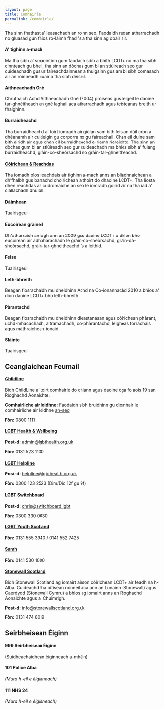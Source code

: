 ```yaml
---
layout: page
title: Comhairle
permalink: /comhairle/
---
```


<div class="jumbotron">
 Tha sinn fhathast a' leasachadh an roinn seo. Faodaidh rudan atharrachadh no gluasad gun fhios ro-làimh fhad 's a tha sinn ag obair air.
</div>

#### A' tighinn a-mach

Ma tha sibh a’ smaointinn gum faodadh sibh a bhith LCDT+ no ma tha sibh cinnteach gu bheil, tha sinn an dòchas gum bi an stiùireadh seo gur cuideachadh gus ur faireachdainnean a thuigsinn gus am bi sibh comasach air an roinneadh nuair a tha sibh deiseil.

#### Aithneachadh Gnè

Chruthaich Achd Aithneachadh Gnè (2004) pròiseas gus leigeil le daoine tar-ghnèitheach an gnè laghail aca atharrachadh agus teisteanas breith ùr fhaighinn.

#### Burraidheachd

Tha burraidheachd a’ toirt iomradh air giùlan sam bith leis an dùil cron a dhèanamh air cuideigin gu corporra no gu faireachail. Chan eil duine sam bith airidh air agus chan eil burraidheachd a-riamh riaraichte. Tha sinn an dòchas gum bi an stiùireadh seo gur cuideachadh ma bhios sibh a’ fulang burraidheachd, gràin-co-sheòrsachd no gràin-tar-ghnèitheachd.

#### [Còirichean & Reachdas]({{site.baseurl}}/comhairle/coirichean-reachdas/)

Tha iomadh pìos reachdais air tighinn a-mach anns an bliadhnaichean a dh’fhalbh gus barrachd chòirichean a thoirt do dhaoine LCDT+. Tha liosta dhen reachdas as cudromaiche an seo le iomradh goirid air na tha iad a’ ciallachadh dhuibh.

#### Dàimhean

Tuairisgeul

#### Eucoirean gràineil

Dh'atharraich an lagh ann an 2009 gus daoine LCDT+ a dhìon bho eucoirean air adhbharachadh le gràin-co-sheòrsachd, gràin-dà-sheòrsachd, gràin-tar-ghnèitheachd 's a leithid.

#### Feise

Tuairisgeul

#### Leth-bhreith

Beagan fiosrachaidh mu dheidhinn Achd na Co-ionannachd 2010 a bhios a' dìon daoine LCDT+ bho leth-bhreith.

#### Pàrantachd

Beagan fiosrachaidh mu dheidhinn dleastanasan agus còirichean phàrant, uchd-mhacachadh, altramachadh, co-phàrantachd, leigheas torrachais agus màthraichean-ionaid.

#### Slàinte

Tuairisgeul

## Ceanglaichean Feumail

#### [**Childline**](https://www.childline.org.uk/info-advice/your-feelings/sexual-identity/)

Bidh ChildLine a' toirt comhairle do chlann agus daoine òga fo aois 19 san Rìoghachd Aonaichte.

**Comhairliche air loidhne:** Faodaidh sibh bruidhinn gu dìomhair le comhairliche air loidhne [an-seo](https://www.childline.org.uk/locker/inbox/)

**Fòn:** 0800 1111

#### [**LGBT Health & Wellbeing**](http://www.lgbthealth.org.uk/)

**Post-d:** admin@lgbthealth.org.uk

**Fòn:** 0131 523 1100

#### [**LGBT Helpline**](http://www.lgbthealth.org.uk/helpline/)

**Post-d:** helpline@lgbthealth.org.uk

**Fòn:** 0300 123 2523 (Dim/Dic 12f gu 9f)

#### [**LGBT Switchboard**](https://switchboard.lgbt/)

**Post-d:** chris@switchboard.lgbt

**Fòn:** 0300 330 0630

#### [**LGBT Youth Scotland**](https://www.lgbtyouth.org.uk/)

**Fòn:** 0131 555 3940 / 0141 552 7425

#### [**Samh**](https://www.samh.org.uk)

**Fòn:** 0141 530 1000

#### [**Stonewall Scotland**](http://www.stonewallscotland.org.uk/)

Bidh Stonewall Scotland ag iomairt airson còirichean LCDT+ air feadh na h-Alba. Cuideachd tha oifisean roinneil aca ann an Lunainn (Stonewall) agus Caerdydd (Stonewall Cymru) a bhios ag iomairt anns an Rìoghachd Aonaichte agus a' Chuimrigh.

**Post-d:** info@stonewallscotland.org.uk

**Fòn:** 0131 474 8019

## Seirbheisean Èiginn

#### **999** Seirbheisean Èiginn

(Suidheachaidhean èiginneach a-mhàin)

#### **101** Police Alba

_(Mura h-eil e èiginneach)_

#### **111** NHS 24

_(Mura h-eil e èiginneach)_
